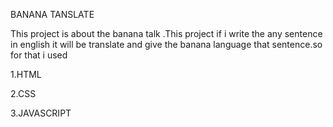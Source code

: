 BANANA TANSLATE

This project is about the banana talk .This project if i write the any sentence in english it will be translate and give the banana language that sentence.so for that i used

1.HTML

2.CSS

3.JAVASCRIPT

